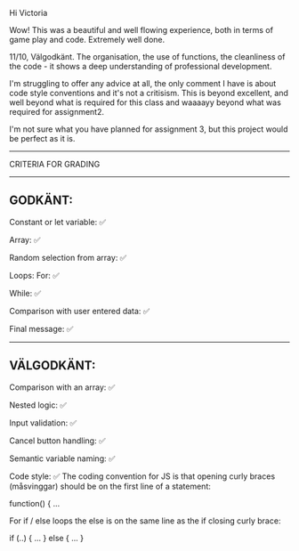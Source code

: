 Hi Victoria

Wow! This was a beautiful and well flowing experience, both in terms of game play and code. Extremely well done.

11/10, Välgodkänt. The organisation, the use of functions, the cleanliness of the code - it shows a deep understanding of professional development.

I'm struggling to offer any advice at all, the only comment I have is about code style conventions and it's not a critisism. This is beyond excellent, and well beyond what is required for this class and waaaayy beyond what was required for assignment2.

I'm not sure what you have planned for assignment 3, but this project would be perfect as it is.


*************************************

CRITERIA FOR GRADING

*************************************

GODKÄNT:
-------------------------------------

Constant or let variable: ✅

Array: ✅

Random selection from array: ✅

Loops:
  For: ✅

  While: ✅

Comparison with user entered data: ✅

Final message: ✅

-------------------------------------

VÄLGODKÄNT:
-------------------------------------

Comparison with an array: ✅

Nested logic: ✅

Input validation: ✅

Cancel button handling: ✅

Semantic variable naming: ✅

Code style: ✅
The coding convention for JS is that opening curly braces (måsvinggar) should be on the first line of a statement:

function() { ...

For if / else loops the else is on the same line as the if closing curly brace:

if (..) {
  ...
} else {
  ...
}